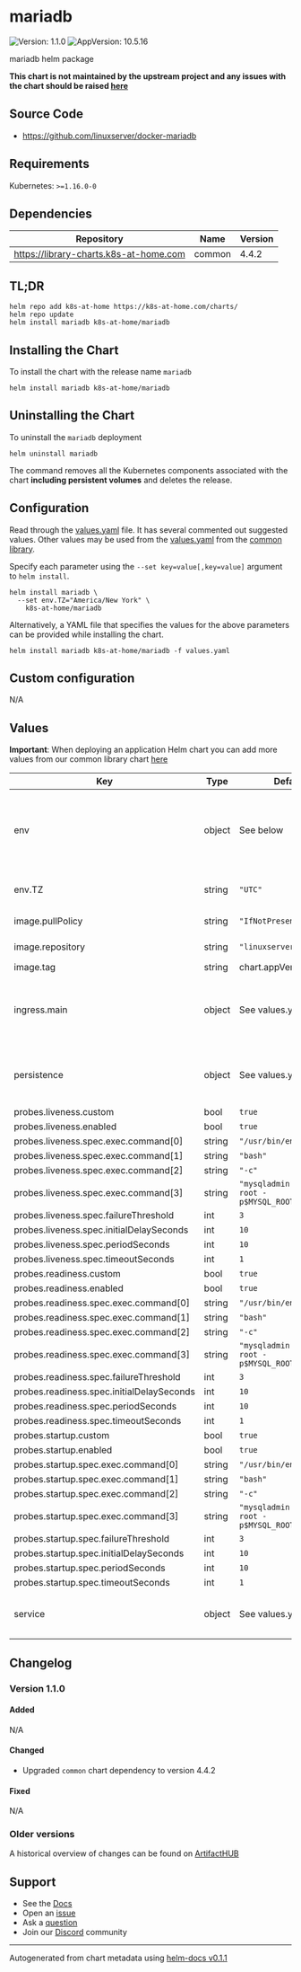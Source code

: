 # mariadb

![Version: 1.1.0](https://img.shields.io/badge/Version-1.1.0-informational?style=flat-square) ![AppVersion: 10.5.16](https://img.shields.io/badge/AppVersion-10.5.16-informational?style=flat-square)

mariadb helm package

**This chart is not maintained by the upstream project and any issues with the chart should be raised [here](https://github.com/k8s-at-home/charts/issues/new/choose)**

## Source Code

* <https://github.com/linuxserver/docker-mariadb>

## Requirements

Kubernetes: `>=1.16.0-0`

## Dependencies

| Repository | Name | Version |
|------------|------|---------|
| https://library-charts.k8s-at-home.com | common | 4.4.2 |

## TL;DR

```console
helm repo add k8s-at-home https://k8s-at-home.com/charts/
helm repo update
helm install mariadb k8s-at-home/mariadb
```

## Installing the Chart

To install the chart with the release name `mariadb`

```console
helm install mariadb k8s-at-home/mariadb
```

## Uninstalling the Chart

To uninstall the `mariadb` deployment

```console
helm uninstall mariadb
```

The command removes all the Kubernetes components associated with the chart **including persistent volumes** and deletes the release.

## Configuration

Read through the [values.yaml](./values.yaml) file. It has several commented out suggested values.
Other values may be used from the [values.yaml](https://github.com/k8s-at-home/library-charts/tree/main/charts/stable/common/values.yaml) from the [common library](https://github.com/k8s-at-home/library-charts/tree/main/charts/stable/common).

Specify each parameter using the `--set key=value[,key=value]` argument to `helm install`.

```console
helm install mariadb \
  --set env.TZ="America/New York" \
    k8s-at-home/mariadb
```

Alternatively, a YAML file that specifies the values for the above parameters can be provided while installing the chart.

```console
helm install mariadb k8s-at-home/mariadb -f values.yaml
```

## Custom configuration

N/A

## Values

**Important**: When deploying an application Helm chart you can add more values from our common library chart [here](https://github.com/k8s-at-home/library-charts/tree/main/charts/stable/common)

| Key | Type | Default | Description |
|-----|------|---------|-------------|
| env | object | See below | environment variables. See more environment variables in the [mariadb documentation](https://mariadb.org/docs). |
| env.TZ | string | `"UTC"` | Set the container timezone |
| image.pullPolicy | string | `"IfNotPresent"` | image pull policy |
| image.repository | string | `"linuxserver/mariadb"` | image repository |
| image.tag | string | chart.appVersion | image tag |
| ingress.main | object | See values.yaml | Enable and configure ingress settings for the chart under this key. |
| persistence | object | See values.yaml | Configure persistence settings for the chart under this key. |
| probes.liveness.custom | bool | `true` |  |
| probes.liveness.enabled | bool | `true` |  |
| probes.liveness.spec.exec.command[0] | string | `"/usr/bin/env"` |  |
| probes.liveness.spec.exec.command[1] | string | `"bash"` |  |
| probes.liveness.spec.exec.command[2] | string | `"-c"` |  |
| probes.liveness.spec.exec.command[3] | string | `"mysqladmin ping -u root -p$MYSQL_ROOT_PASSWORD"` |  |
| probes.liveness.spec.failureThreshold | int | `3` |  |
| probes.liveness.spec.initialDelaySeconds | int | `10` |  |
| probes.liveness.spec.periodSeconds | int | `10` |  |
| probes.liveness.spec.timeoutSeconds | int | `1` |  |
| probes.readiness.custom | bool | `true` |  |
| probes.readiness.enabled | bool | `true` |  |
| probes.readiness.spec.exec.command[0] | string | `"/usr/bin/env"` |  |
| probes.readiness.spec.exec.command[1] | string | `"bash"` |  |
| probes.readiness.spec.exec.command[2] | string | `"-c"` |  |
| probes.readiness.spec.exec.command[3] | string | `"mysqladmin ping -u root -p$MYSQL_ROOT_PASSWORD"` |  |
| probes.readiness.spec.failureThreshold | int | `3` |  |
| probes.readiness.spec.initialDelaySeconds | int | `10` |  |
| probes.readiness.spec.periodSeconds | int | `10` |  |
| probes.readiness.spec.timeoutSeconds | int | `1` |  |
| probes.startup.custom | bool | `true` |  |
| probes.startup.enabled | bool | `true` |  |
| probes.startup.spec.exec.command[0] | string | `"/usr/bin/env"` |  |
| probes.startup.spec.exec.command[1] | string | `"bash"` |  |
| probes.startup.spec.exec.command[2] | string | `"-c"` |  |
| probes.startup.spec.exec.command[3] | string | `"mysqladmin ping -u root -p$MYSQL_ROOT_PASSWORD"` |  |
| probes.startup.spec.failureThreshold | int | `3` |  |
| probes.startup.spec.initialDelaySeconds | int | `10` |  |
| probes.startup.spec.periodSeconds | int | `10` |  |
| probes.startup.spec.timeoutSeconds | int | `1` |  |
| service | object | See values.yaml | Configures service settings for the chart. |

## Changelog

### Version 1.1.0

#### Added

N/A

#### Changed

* Upgraded `common` chart dependency to version 4.4.2

#### Fixed

N/A

### Older versions

A historical overview of changes can be found on [ArtifactHUB](https://artifacthub.io/packages/helm/k8s-at-home/mariadb?modal=changelog)

## Support

- See the [Docs](https://docs.k8s-at-home.com/our-helm-charts/getting-started/)
- Open an [issue](https://github.com/k8s-at-home/charts/issues/new/choose)
- Ask a [question](https://github.com/k8s-at-home/organization/discussions)
- Join our [Discord](https://discord.gg/sTMX7Vh) community

----------------------------------------------
Autogenerated from chart metadata using [helm-docs v0.1.1](https://github.com/k8s-at-home/helm-docs/releases/v0.1.1)
